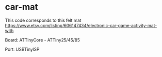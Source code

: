 # car-mat
This code corresponds to this felt mat https://www.etsy.com/listing/606147434/electronic-car-game-activity-mat-with

Board: ATTinyCore - ATTiny25/45/85

Port: USBTinyISP
